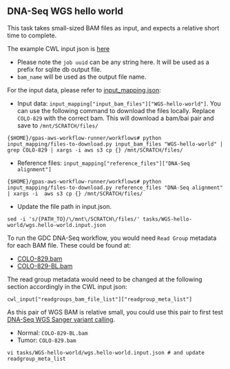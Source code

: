## DNA-Seq WGS hello world

This task takes small-sized BAM files as input, and expects a relative short time to complete.

The example CWL input json is [here](wgs.hello-world.input.json)
  * Please note the `job uuid` can be any string here. It will be used as a prefix for sqlite db output file.
  * `bam_name` will be used as the output file name.

For the input data, please refer to [input_mapping.json](../../input_mapping/input_mapping.json):
* Input data: `input_mapping["input_bam_files"]["WGS-hello-world"]`. You can use the following command to download the files locally. Replace `COLO-829` with the correct bam. This will download a bam/bai pair and save to `/mnt/SCRATCH/files/`

```
{$HOME}/gpas-aws-workflow-runner/workflows# python input_mapping/files-to-download.py input_bam_files "WGS-hello-world" | grep COLO-829 | xargs -i aws s3 cp {} /mnt/SCRATCH/files/
```
* Reference files: `input_mapping["reference_files"]["DNA-Seq alignment"]`
```
{$HOME}/gpas-aws-workflow-runner/workflows# python input_mapping/files-to-download.py reference_files "DNA-Seq alignment" | xargs -i  aws s3 cp {} /mnt/SCRATCH/files/
```

* Update the file path in input.json.   
```
sed -i 's/{PATH_TO}/\/mnt\/SCRATCH\/files/' tasks/WGS-hello-world/wgs.hello-world.input.json
```


To run the GDC DNA-Seq workflow, you would need `Read Group` metadata for each BAM file. These could be found at:
* [COLO-829.bam](../../readgroup_metadata/WGS-hello-world/COLO-829.json)
* [COLO-829-BL.bam](../../readgroup_metadata/WGS-hello-world/COLO-829-BL.json)

The read group metadata would need to be changed at the following section accordingly in the CWL input json:

`cwl_input["readgroups_bam_file_list"]["readgroup_meta_list"]`

As this pair of WGS BAM is relative small, you could use this pair to first test [DNA-Seq WGS Sanger variant calling](../../tasks/WGS-Sanger/README.md).

* Normal: `COLO-829-BL.bam`
* Tumor: `COLO-829.bam`

```
vi tasks/WGS-hello-world/wgs.hello-world.input.json # and update readgroup_meta_list 
```
